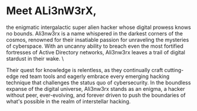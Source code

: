 # Meet ALi3nW3rX,

the enigmatic intergalactic super alien hacker whose digital prowess knows no bounds. Ali3nw3rx is a name whispered in the darkest corners of the cosmos, renowned for their insatiable passion for unraveling the mysteries of cyberspace. With an uncanny ability to breach even the most fortified fortresses of Active Directory networks, Ali3nw3rx leaves a trail of digital stardust in their wake. \

Their quest for knowledge is relentless, as they continually craft cutting-edge red team tools and eagerly embrace every emerging hacking technique that challenges the status quo of cybersecurity. In the boundless expanse of the digital universe, Ali3nw3rx stands as an enigma, a hacker without peer, ever-evolving, and forever driven to push the boundaries of what's possible in the realm of interstellar hacking.
